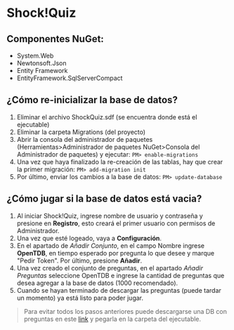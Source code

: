 # Shock!Quiz

## Componentes NuGet:
 - System.Web
 - Newtonsoft.Json
 - Entity Framework
 - EntityFramework.SqlServerCompact

## ¿Cómo re-inicializar la base de datos?

1. Eliminar el archivo ShockQuiz.sdf (se encuentra donde está el ejecutable)
2. Eliminar la carpeta Migrations (del proyecto)
3. Abrir la consola del administrador de paquetes (Herramientas>Administrador de paquetes NuGet>Consola del Administrador de paquetes) y ejecutar:
`PM> enable-migrations`
4. Una vez que haya finalizado la re-creación de las tablas, hay que crear la primer migración:
`PM> add-migration init`
5. Por último, enviar los cambios a la base de datos:
`PM> update-database`

## ¿Cómo jugar si la base de datos está vacia?
1. Al iniciar Shock!Quiz, ingrese nombre de usuario y contraseña y presione en **Registro**, esto creará el primer usuario con permisos de Administrador.
2. Una vez que esté logeado, vaya a **Configuración**.
3. En el apartado de _Añadir Conjunto_, en el campo Nombre ingrese **OpenTDB**, en tiempo esperado por pregunta lo que desee y marque "Pedir Token". Por último, presione **Añadir**.
4. Una vez creado el conjunto de preguntas, en el apartado _Añadir Preguntas_ seleccione OpenTDB e ingrese la cantidad de preguntas que desea agregar a la base de datos (1000 recomendado).
5. Cuando se hayan terminado de descargar las preguntas (puede tardar un momento) ya está listo para poder jugar.
> Para evitar todos los pasos anteriores puede descargarse una DB con preguntas en este [link](https://www.mediafire.com/file/0atz1be17dskatd/ShockQuiz.sdf/file) y pegarla en la carpeta del ejecutable.
